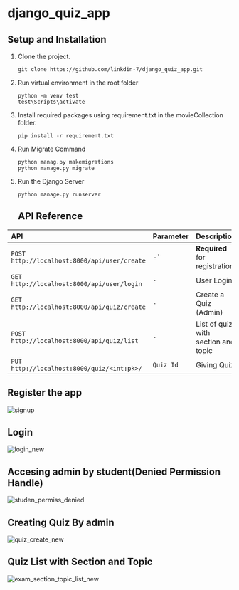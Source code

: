 # django_quiz_app

## Setup and Installation

1. Clone the project.
    ```
    git clone https://github.com/linkdin-7/django_quiz_app.git
    ```

2. Run virtual environment in the root folder
    ```
    python -m venv test
    test\Scripts\activate
    ```

3. Install required packages using requirement.txt in the movieCollection folder.

    ```
    pip install -r requirement.txt
    ```

4. Run Migrate Command
    ```
    python manag.py makemigrations
    python manage.py migrate
    ```

5. Run the Django Server
    ```
    python manage.py runserver
    ```


   ## API Reference
|   API  | Parameter     | Description                |
| :-------- | :------- | :------------------------- |
| `POST http://localhost:8000/api/user/create` | -` | **Required** for registration |
| `GET http://localhost:8000/api/user/login` | `-` |User Login |
| `GET http://localhost:8000/api/quiz/create` | `-` |Create a Quiz (Admin) |
| `POST http://localhost:8000/api/quiz/list` | `-` | List of quiz with section and topic |
| `PUT http://localhost:8000/quiz/<int:pk>/` | `Quiz Id` |Giving Quiz |



## Register the app
![signup](https://github.com/linkdin-7/django_quiz_app/assets/56730903/ce51dbc6-8712-4a5c-b47f-b286f21ac709)

## Login 
![login_new](https://github.com/linkdin-7/django_quiz_app/assets/56730903/4894b4a2-5eac-4e1c-bcbe-7c9cd56553c3)


## Accesing admin by student(Denied Permission Handle)
![studen_permiss_denied](https://github.com/linkdin-7/django_quiz_app/assets/56730903/769b70be-6274-44ce-824c-8a2bd2ef0435)

## Creating Quiz By admin
![quiz_create_new](https://github.com/linkdin-7/django_quiz_app/assets/56730903/875c826b-68f3-4902-8b17-b098e75d6503)

## Quiz List with Section and Topic
![exam_section_topic_list_new](https://github.com/linkdin-7/django_quiz_app/assets/56730903/01acdca2-e86e-48f8-859c-ca792986ec38)






